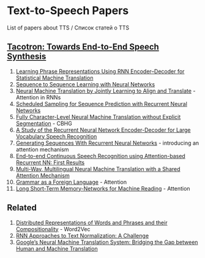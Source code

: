 # Text-to-Speech Papers
List of papers about TTS / Список статей о TTS

## [Tacotron: Towards End-to-End Speech Synthesis](https://arxiv.org/pdf/1703.10135.pdf)
1. [Learning Phrase Representations Using RNN Encoder–Decoder for Statistical Machine Translation](https://arxiv.org/pdf/1406.1078v3.pdf)
2. [Sequence to Sequence Learning with Neural Networks](https://arxiv.org/pdf/1409.3215.pdf)
3. [Neural Machine Translation by Jointly Learning to Align and Translate](https://arxiv.org/pdf/1409.0473.pdf) - Attention in RNNs
4. [Scheduled Sampling for Sequence Prediction with Recurrent Neural Networks](http://papers.nips.cc/paper/5956-scheduled-sampling-for-sequence-prediction-with-recurrent-neural-networks.pdf)
5. [Fully Character-Level Neural Machine Translation without Explicit Segmentation](https://arxiv.org/pdf/1610.03017.pdf) - CBHG
6. [A Study of the Recurrent Neural Network Encoder-Decoder for Large Vocabulary Speech Recognition](http://homepages.inf.ed.ac.uk/srenals/ll-rnn-is15.pdf)
7. [Generating Sequences With Recurrent Neural Networks](https://arxiv.org/pdf/1308.0850) - introducing an attention mechanism
8. [End-to-end Continuous Speech Recognition using Attention-based Recurrent NN: First Results](https://arxiv.org/pdf/1412.1602.pdf)
9. [Multi-Way, Multilingual Neural Machine Translation with a Shared Attention Mechanism](https://arxiv.org/pdf/1601.01073.pdf)
10. [Grammar as a Foreign Language](https://arxiv.org/pdf/1412.7449.pdf) - Attention
11. [Long Short-Term Memory-Networks for Machine Reading](https://arxiv.org/pdf/1601.06733.pdf) - Attention
## Related
1. [Distributed Representations of Words and Phrases and their Compositionality](http://papers.nips.cc/paper/5021-distributed-representations-of-words-and-phrases-and-their-compositionality.pdf) - Word2Vec
2. [RNN Approaches to Text Normalization: A Challenge](https://arxiv.org/pdf/1611.00068.pdf)
3. [Google’s Neural Machine Translation System: Bridging the Gap between Human and Machine Translation](https://arxiv.org/pdf/1609.08144.pdf)
